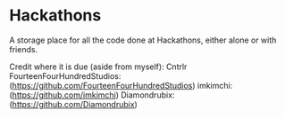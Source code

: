 # Hackathons
A storage place for all the code done at Hackathons, either alone or with friends. 

Credit where it is due (aside from myself):
  Cntrlr
     FourteenFourHundredStudios:(https://github.com/FourteenFourHundredStudios)
     imkimchi:(https://github.com/imkimchi)
     Diamondrubix: (https://github.com/Diamondrubix)
     
